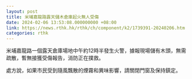 ```yaml
---
layout: post
title: 米埔嘉龍路露天儲木倉庫起火無人受傷
date: 2024-02-06 13:53:08.000000000 +08:00
link: https://news.rthk.hk/rthk/ch/component/k2/1739391-20240206.htm
categories: rthk
---
```


米埔嘉龍路一個露天倉庫場地中午約12時半發生火警，據報現場儲有木頭，無需疏散，暫無接獲受傷報告，消防正在撲救。

處方說，如果市民受到隨風飄散的煙霧和異味影響，請關閉門窗及保持鎮定。
